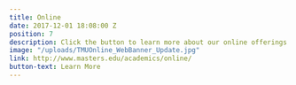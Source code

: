 ```yaml
---
title: Online
date: 2017-12-01 18:08:00 Z
position: 7
description: Click the button to learn more about our online offerings.
image: "/uploads/TMUOnline_WebBanner_Update.jpg"
link: http://www.masters.edu/academics/online/
button-text: Learn More
---
```



